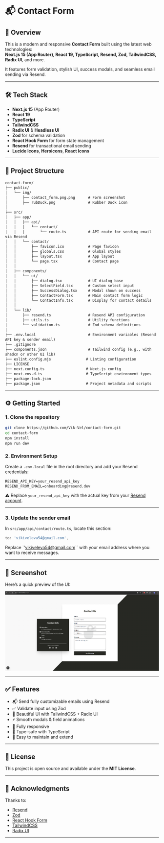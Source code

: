 # 📬 Contact Form 

## 🚀 Overview

This is a modern and responsive **Contact Form** built using the latest web technologies:  
**Next.js 15 (App Router), React 19, TypeScript, Resend, Zod, TailwindCSS, Radix UI**, and more.

It features form validation, stylish UI, success modals, and seamless email sending via Resend.

---

## 🛠️ Tech Stack

- **Next.js 15** (App Router)
- **React 19**
- **TypeScript**
- **TailwindCSS**
- **Radix UI** & **Headless UI**
- **Zod** for schema validation
- **React Hook Form** for form state management
- **Resend** for transactional email sending
- **Lucide Icons**, **Heroicons**, **React Icons**

---

## 📂 Project Structure

```
contact-form/
├── public/
│   └── img/
│       ├── contact_form.png.png      # Form screenshot
│       ├── rubDuck.png               # Rubber Duck icon
│
├── src/
│   ├── app/
│   │   ├── api/
│   │   │   └── contact/
│   │   │       └── route.ts          # API route for sending email via Resend
│   │   └── contact/
│   │       ├── favicon.ico           # Page favicon
│   │       ├── globals.css           # Global styles
│   │       ├── layout.tsx            # App layout
│   │       └── page.tsx              # Contact page
│   │
│   ├── components/
│   │   └── ui/
│   │       ├── dialog.tsx            # UI dialog base
│   │       ├── SelectField.tsx       # Custom select input
│   │       ├── SuccessDialog.tsx     # Modal shown on success
│   │       ├── ContactForm.tsx       # Main contact form logic
│   │       └── ContactInfo.tsx       # Display for contact details
│   │
│   └── lib/
│       ├── resend.ts                 # Resend API configuration
│       ├── utils.ts                  # Utility functions
│       └── validation.ts             # Zod schema definitions
│
├── .env.local                        # Environment variables (Resend API key & sender email)
├── .gitignore
├── components.json                   # Tailwind config (e.g., with shadcn or other UI lib)
├── eslint.config.mjs                # Linting configuration
├── LICENSE
├── next.config.ts                   # Next.js config
├── next-env.d.ts                    # TypeScript environment types
├── package-lock.json
├── package.json                     # Project metadata and scripts
```

---

## ⚙️ Getting Started

### 1. Clone the repository

```bash
git clone https://github.com/Vik-Vel/contact-form.git
cd contact-form
npm install
npm run dev
```

### 2. Environment Setup

Create a `.env.local` file in the root directory and add your Resend credentials:

```env
RESEND_API_KEY=your_resend_api_key
RESEND_FROM_EMAIL=onboarding@resend.dev
```

⚠️ Replace `your_resend_api_key` with the actual key from your [Resend account](https://resend.com/).

---

### 3. Update the sender email

In `src/app/api/contact/route.ts`, locate this section:

```ts
to: 'vikiveleva54@gmail.com',
```

Replace `'vikiveleva54@gmail.com`` with your email address where you want to receive messages.

---

## 📸 Screenshot

Here’s a quick preview of the UI:

![Contact Form Screenshot](./public/img/contact_form.png.png)

---

## ✅ Features

- 📬 Send fully customizable emails using Resend  
- ✅ Validate input using Zod  
- 🎨 Beautiful UI with TailwindCSS + Radix UI  
- ⚡ Smooth modals & field animations  
- 📱 Fully responsive  
- 🧠 Type-safe with TypeScript  
- 🔧 Easy to maintain and extend  

---

## 🪪 License

This project is open source and available under the **MIT License**.

---

## 🙌 Acknowledgments

Thanks to:

- [Resend](https://resend.com/)
- [Zod](https://zod.dev/)
- [React Hook Form](https://react-hook-form.com/)
- [TailwindCSS](https://tailwindcss.com/)
- [Radix UI](https://www.radix-ui.com/)

---
